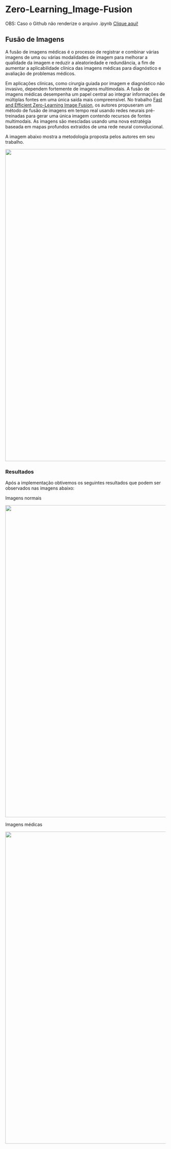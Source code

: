 # Zero-Learning_Image-Fusion

OBS: Caso o Github não renderize o arquivo .ipynb <a href="https://nbviewer.org/github/Julio-M39/03-Zero-Learning_Image-Fusion/blob/main/Zero-Learning_%28Image-Fusion%29.ipynb/">Clique aqui!</a> 

## **Fusão de Imagens**

A fusão de imagens médicas é o processo de registrar e combinar várias imagens de uma ou várias modalidades de imagem para melhorar a qualidade da imagem e reduzir a aleatoriedade e redundância, a fim de aumentar a aplicabilidade clínica das imagens médicas para diagnóstico e avaliação de problemas médicos.

Em aplicações clínicas, como cirurgia guiada por imagem e diagnóstico não invasivo, dependem fortemente de imagens multimodais. A fusão de imagens médicas desempenha um papel central ao integrar informações de múltiplas fontes em uma única saída mais compreensível. No trabalho <a href="https://arxiv.org/abs/1905.03590/">Fast and Efficient Zero-Learning Image Fusion</a>, os autores propuseram um método de fusão de imagens em tempo real usando redes neurais pré-treinadas para gerar uma única imagem contendo recursos de fontes multimodais. As imagens são mescladas usando uma nova estratégia baseada em mapas profundos extraídos de uma rede neural convolucional.

A imagem abaixo mostra a metodologia proposta pelos autores em seu trabalho.

<div>
<img src="https://user-images.githubusercontent.com/54995990/166152527-d541df63-79ae-4199-8550-0c7bb4882e3b.png" width="980px" />
</div>

### **Resultados**

Após a implementação obtivemos os seguintes resultados que podem ser observados nas imagens abaixo:

Imagens normais
<div>
<img src="https://user-images.githubusercontent.com/54995990/166152887-49dfe82d-56a4-409e-aef3-b4547cfc1f6d.png" width="980px" />
</div>


Imagens médicas
<div>
<img src="https://user-images.githubusercontent.com/54995990/166153064-eb8422f1-bbca-45a7-97cf-137598d063c4.png" width="980px" />
</div>
